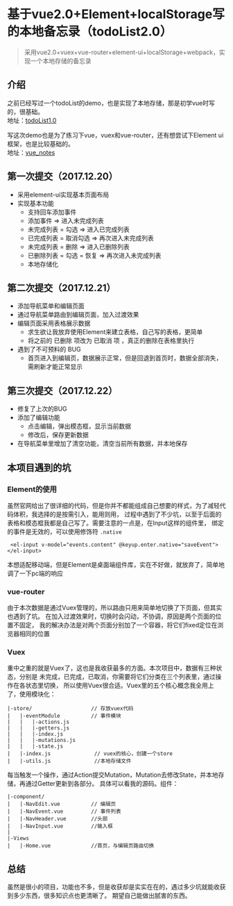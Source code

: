 # 基于vue2.0+Element+localStorage写的本地备忘录（todoList2.0）
> 采用vue2.0+vuex+vue-router+element-ui+localStorage+webpack，实现一个本地存储的备忘录

## 介绍
 之前已经写过一个todoList的demo，也是实现了本地存储，那是初学vue时写的，很基础。      
 地址：[todoList1.0](https://wungjyan.github.io/demo/vue-todolist1.0/index.html#all)    
 
 写这次demo也是为了练习下vue，vuex和vue-router，还有想尝试下Element ui框架，也是比较基础的。        
 地址：[vue_notes](https://wungjyan.github.io/demo/vue-todolist2.0/dist/index.html#/)
 
## 第一次提交（2017.12.20）

- 采用element-ui实现基本页面布局
- 实现基本功能
  - 支持回车添加事件
  - 添加事件 => 进入未完成列表
  - 未完成列表 = 勾选 => 进入已完成列表
  - 已完成列表 = 取消勾选 => 再次进入未完成列表
  - 未完成列表 = 删除 => 进入已删除列表
  - 已删除列表 = 勾选 = 恢复 => 再次进入未完成列表
  - 本地存储化

## 第二次提交（2017.12.21）

- 添加导航菜单和编辑页面
- 通过导航菜单路由到编辑页面，加入过渡效果
- 编辑页面采用表格展示数据
  - 求生欲让我放弃使用Element来建立表格，自己写的表格，更简单
  - 将之前的 已删除 项改为 已取消 项 ，真正的删除在表格里执行
- 遇到了不可预料的 BUG
  - 首页进入到编辑页，数据展示正常，但是回退到首页时，数据全部消失，需刷新才能正常显示
  
## 第三次提交（2017.12.22）
- 修复了上次的BUG
- 添加了编辑功能
  - 点击编辑，弹出模态框，显示当前数据
  - 修改后，保存更新数据
- 在导航菜单里增加了清空功能，清空当前所有数据，并本地保存

## 本项目遇到的坑
### Element的使用    
虽然官网给出了很详细的代码，但是你并不都能组成自己想要的样式，为了减轻代码体积，我选择的是按需引入，能用则用，
过程中遇到了不少坑，以至于后面的表格和模态框我都是自己写了。需要注意的一点是，在Input这样的组件里，
绑定的事件是无效的，可以使用修饰符 `.native`     
```
 <el-input v-model="events.content" @keyup.enter.native="saveEvent"></el-input>
```
本想适配移动端，但是Element是桌面端组件库，实在不好做，就放弃了，简单地调了一下pc端的响应

### vue-router
由于本次数据是通过Vuex管理的，所以路由只用来简单地切换了下页面，但其实也遇到了坑。
在加入过渡效果时，切换时会闪动，不协调，原因是两个页面的位置不固定，
我的解决办法是对两个页面分别加了一个容器，将它们fixed定位在浏览器相同的位置

### Vuex
重中之重的就是Vuex了，这也是我收获最多的方面。本次项目中，数据有三种状态，分别是
未完成，已完成，已取消，你需要将它们分类在三个列表里，通过操作在各状态里切换，
所以使用Vuex很合适。Vuex里的五个核心概念我全用上了，使用模块化：
```
|-store/                   // 存放vuex代码
|   |-eventModule          // 事件模块
|   |   |-actions.js
|   |   |-getters.js
|   |   |-index.js
|   |   |-mutations.js
|   |   |-state.js      
|   |-index.js              // vuex的核心，创建一个store
|   |-utils.js              //本地存储文件
```
每当触发一个操作，通过Action提交Mutation，Mutation去修改State，并本地存储，再通过Getter更新到各部分。
具体可以看我的源码。组件：
```
|-component/                
|   |-NavEdit.vue          // 编辑页
|   |-NavEvent.vue         // 事件列表
|   |-NavHeader.vue        //头部
|   |-NavInput.vue         //输入框
|         
|-Views              
|   |-Home.vue             //首页，与编辑页路由切换
```

## 总结
虽然是很小的项目，功能也不多，但是收获却是实实在在的，遇过多少坑就能收获到多少东西，很多知识点也更清晰了。
期望自己能做出腻害的东西。
